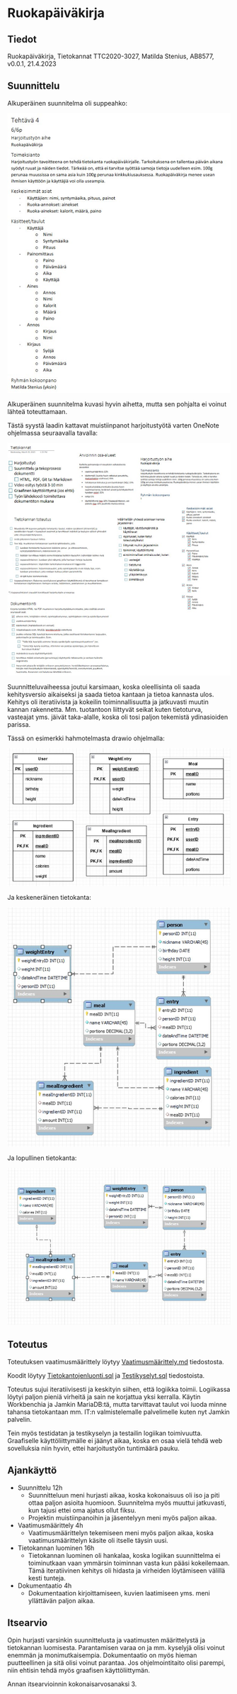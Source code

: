 # Ruokapäiväkirja

## Tiedot

Ruokapäiväkirja, Tietokannat TTC2020-3027, Matilda Stenius, AB8577, v0.0.1, 21.4.2023

## Suunnittelu

Alkuperäinen suunnitelma oli suppeahko:

![Alkuperäinen suunnitelma](suunnitelmat/suunnitelma1.jpg)

Alkuperäinen suunnitelma kuvasi hyvin aihetta, mutta sen pohjalta ei voinut lähteä toteuttamaan.

Tästä syystä laadin kattavat muistiinpanot harjoitustyötä varten OneNote ohjelmassa seuraavalla tavalla:

![Muistiinpanot](suunnitelmat/suunnitelma2.jpg)

Suunnitteluvaiheessa joutui karsimaan, koska oleellisinta oli saada kehitysversio aikaiseksi ja saada tietoa kantaan ja tietoa kannasta ulos. Kehitys oli iteratiivista ja kokeilin toiminnallisuutta ja jatkuvasti muutin kannan rakennetta. Mm. tuotantoon liittyvät seikat kuten tietoturva, vasteajat yms. jäivät taka-alalle, koska oli tosi paljon tekemistä ydinasioiden parissa.

Tässä on esimerkki hahmotelmasta drawio ohjelmalla:

![kuva hahmotelma tietokannoista](pictures/drawio.jpg)

Ja keskeneräinen tietokanta:

![kuva tietokannasta](pictures/sql.jpg)

Ja lopullinen tietokanta:

![kuva tietokannasta](pictures/sql2.jpg)

## Toteutus

Toteutuksen vaatimusmäärittely löytyy [Vaatimusmäärittely.md](Vaatimusmäärittely.md) tiedostosta.

Koodit löytyy [Tietokantojenluonti.sql](Tietokantojenluonti.sql) ja [Testikyselyt.sql](Testikyselyt.sql) tiedostoista.

Toteutus sujui iteratiivisesti ja keskityin siihen, että logiikka toimii. Logiikassa löytyi paljon pieniä virheitä ja sain ne korjattua yksi kerralla. Käytin Workbenchia ja Jamkin MariaDB:tä, mutta tarvittavat taulut voi luoda minne tahansa tietokantaan mm. IT:n valmistelemalle palvelimelle kuten nyt Jamkin palvelin.

Tein myös testidatan ja testikyselyn ja testailin logiikan toimivuutta. Graafiselle käyttöliittymälle ei jäänyt aikaa, koska en osaa vielä tehdä web sovelluksia niin hyvin, ettei harjoitustyön tuntimäärä pauku.

## Ajankäyttö

- Suunnittelu 12h
  - Suunnitteluun meni hurjasti aikaa, koska kokonaisuus oli iso ja piti ottaa paljon asioita huomioon. Suunnitelma myös muuttui jatkuvasti, kun tajusi ettei oma ajatus ollut fiksu.
  - Projektin muistiinpanoihin ja jäsentelyyn meni myös paljon aikaa.
- Vaatimusmäärittely 4h
  - Vaatimusmäärittelyn tekemiseen meni myös paljon aikaa, koska vaatimusmäärittelyn käsite oli itselle täysin uusi.
- Tietokannan luominen 16h
  - Tietokannan luominen oli hankalaa, koska logiikan suunnittelma ei toiminutkaan vaan ymmärsin toiminnan vasta kun pääsi kokeilemaan. Tämä iteratiivinen kehitys oli hidasta ja virheiden löytämiseen välillä kesti tunteja.
- Dokumentaatio 4h
  - Dokumentaation kirjoittamiseen, kuvien laatimiseen yms. meni yllättävän paljon aikaa.

## Itsearvio

Opin hurjasti varsinkin suunnittelusta ja vaatimusten määrittelystä ja tietokannan luomisesta. Parantamisen varaa on ja mm. kyselyjä olisi voinut enemmän ja monimutkaisempia. Dokumentaatio on myös hieman puutteellinen ja sitä olisi voinut parantaa. Jos ohjelmointitaito olisi parempi, niin ehtisin tehdä myös graafisen käyttöliittymän.

Annan itsearvioinnin kokonaisarvosanaksi 3.